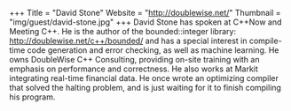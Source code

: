 +++
Title = "David Stone"
Website = "http://doublewise.net/"
Thumbnail = "img/guest/david-stone.jpg"
+++
David Stone has spoken at C++Now and Meeting C++. He is the author of the bounded::integer library: http://doublewise.net/c++/bounded/ and has a 
special interest in compile-time code generation and error checking, as well as machine learning. He owns DoubleWise C++ Consulting, providing on-site training with an emphasis on performance and correctness. He also 
works at Markit integrating real-time financial data. He once wrote an optimizing compiler that solved the halting problem, and is just waiting for it to finish compiling his program.